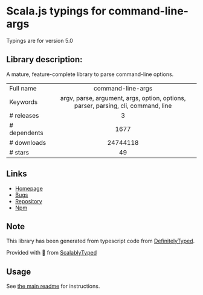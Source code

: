
# Scala.js typings for command-line-args

Typings are for version 5.0

## Library description:
A mature, feature-complete library to parse command-line options.

|                    |                 |
| ------------------ | :-------------: |
| Full name          | command-line-args |
| Keywords           | argv, parse, argument, args, option, options, parser, parsing, cli, command, line |
| # releases         | 3 |
| # dependents       | 1677 |
| # downloads        | 24744118 |
| # stars            | 49 |

## Links
- [Homepage](https://github.com/75lb/command-line-args#readme)
- [Bugs](https://github.com/75lb/command-line-args/issues)
- [Repository](https://github.com/75lb/command-line-args)
- [Npm](https://www.npmjs.com/package/command-line-args)
    


## Note
This library has been generated from typescript code from [DefinitelyTyped](https://definitelytyped.org).

Provided with :purple_heart: from [ScalablyTyped](https://github.com/oyvindberg/ScalablyTyped)

## Usage
See [the main readme](../../readme.md) for instructions.


